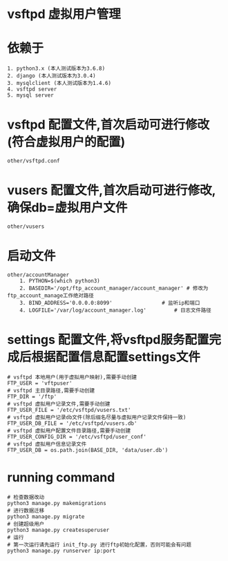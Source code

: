 # vsftpd 虚拟用户管理


# 依赖于
    1. python3.x (本人测试版本为3.6.8)
    2. django (本人测试版本为3.0.4)
    3. mysqlclient (本人测试版本为1.4.6)
    4. vsftpd server
    5. mysql server

# vsftpd 配置文件,首次启动可进行修改(符合虚拟用户的配置)
    other/vsftpd.conf

# vusers 配置文件,首次启动可进行修改,确保db=虚拟用户文件
    other/vusers

# 启动文件
    other/accountManager
        1. PYTHON=$(which python3)
        2. BASEDIR='/opt/ftp_account_manager/account_manager' # 修改为ftp_account_manage工作绝对路径
        3. BIND_ADDRESS='0.0.0.0:8099' 			      # 监听ip和端口
        4. LOGFILE='/var/log/account_manager.log'	      # 日志文件路径

# settings 配置文件,将vsftpd服务配置完成后根据配置信息配置settings文件
    # vsftpd 本地用户(用于虚拟用户映射),需要手动创建
    FTP_USER = 'vftpuser'
    # vsftpd 主目录路径,需要手动创建
    FTP_DIR = '/ftp'
    # vsftpd 虚拟用户记录文件,需要手动创建 
    FTP_USER_FILE = '/etc/vsftpd/vusers.txt'
    # vsftpd 虚拟用户记录db文件(除后缀名尽量与虚拟用户记录文件保持一致)
    FTP_USER_DB_FILE = '/etc/vsftpd/vusers.db'
    # vsftpd 虚拟用户配置文件目录路径,需要手动创建
    FTP_USER_CONFIG_DIR = '/etc/vsftpd/user_conf'
    # vsftpd 虚拟用户信息记录文件
    FTP_USER_DB = os.path.join(BASE_DIR, 'data/user.db')

# running command
    # 检查数据改动
    python3 manage.py makemigrations
    # 进行数据迁移
    python3 manage.py migrate 
    # 创建超级用户
    python3 manage.py createsuperuser
    # 运行
    # 第一次运行请先运行 init_ftp.py 进行ftp初始化配置，否则可能会有问题
    python3 manage.py runserver ip:port
